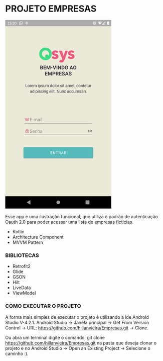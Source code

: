 # PROJETO EMPRESAS #

<img src="Empresas.png" alt="app screen"  height="600"/>

Esse app é uma ilustração funcional, que utiliza o padrão de autenticação Oauth 2.0 
para poder acessar uma lista de empresas ficticias. 

* Kotlin
* Architecture Component
* MVVM Pattern

### BIBLIOTECAS ###

* Retrofit2
* Glide
* GSON
* Hilt
* LiveData
* ViewModel

### COMO EXECUTAR O PROJETO ###

A forma mais simples de executar o projeto é utilizando a ide Android Studio V-4.2.1.
Android Studio -> Janela principal -> Get From Version Control 
-> URL: https://github.com/hillanvieira/Empresas.git -> Clone.

Ou abra um terminal digite o comando: 
git clone https://github.com/hillanvieira/Empresas.git
na pasta que deseja clonar o projeto e no Android Studio -> Open an Existing Project -> Selecione o caminho :).

